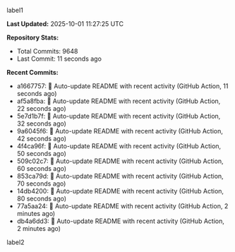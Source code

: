 
label1 
<!-- ACTIVITY_START -->
**Last Updated:** 2025-10-01 11:27:25 UTC

**Repository Stats:**
- Total Commits: 9648
- Last Commit: 11 seconds ago

**Recent Commits:**
- a1667757: 🤖 Auto-update README with recent activity (GitHub Action, 11 seconds ago)
- af5a8fba: 🤖 Auto-update README with recent activity (GitHub Action, 22 seconds ago)
- 5e7d1b7f: 🤖 Auto-update README with recent activity (GitHub Action, 32 seconds ago)
- 9a6045f6: 🤖 Auto-update README with recent activity (GitHub Action, 42 seconds ago)
- 4f4ca96f: 🤖 Auto-update README with recent activity (GitHub Action, 50 seconds ago)
- 509c02c7: 🤖 Auto-update README with recent activity (GitHub Action, 60 seconds ago)
- 853ca79d: 🤖 Auto-update README with recent activity (GitHub Action, 70 seconds ago)
- 14db4200: 🤖 Auto-update README with recent activity (GitHub Action, 80 seconds ago)
- 77a5aa24: 🤖 Auto-update README with recent activity (GitHub Action, 2 minutes ago)
- db4a6dd3: 🤖 Auto-update README with recent activity (GitHub Action, 2 minutes ago)
<!-- ACTIVITY_END -->

label2
